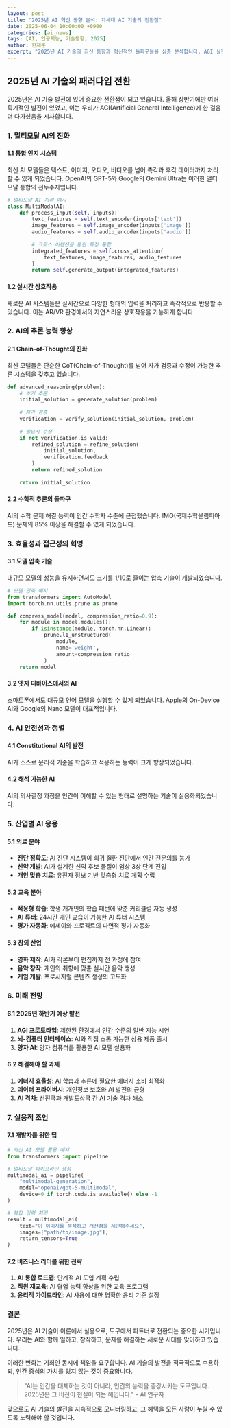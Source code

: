 ```yaml
---
layout: post
title: "2025년 AI 혁신 동향 분석: 차세대 AI 기술의 전환점"
date: 2025-06-04 10:00:00 +0900
categories: [ai_news]
tags: [AI, 인공지능, 기술동향, 2025]
author: 한재훈
excerpt: "2025년 AI 기술의 최신 동향과 혁신적인 돌파구들을 심층 분석합니다. AGI 실현 가능성부터 실생활 응용까지."
---
```


## 2025년 AI 기술의 패러다임 전환

2025년은 AI 기술 발전에 있어 중요한 전환점이 되고 있습니다. 올해 상반기에만 여러 획기적인 발전이 있었고, 이는 우리가 AGI(Artificial General Intelligence)에 한 걸음 더 다가섰음을 시사합니다.

### 1. 멀티모달 AI의 진화

#### 1.1 통합 인지 시스템
최신 AI 모델들은 텍스트, 이미지, 오디오, 비디오를 넘어 촉각과 후각 데이터까지 처리할 수 있게 되었습니다. OpenAI의 GPT-5와 Google의 Gemini Ultra는 이러한 멀티모달 통합의 선두주자입니다.

```python
# 멀티모달 AI 처리 예시
class MultiModalAI:
    def process_input(self, inputs):
        text_features = self.text_encoder(inputs['text'])
        image_features = self.image_encoder(inputs['image'])
        audio_features = self.audio_encoder(inputs['audio'])
        
        # 크로스 어텐션을 통한 특징 통합
        integrated_features = self.cross_attention(
            text_features, image_features, audio_features
        )
        return self.generate_output(integrated_features)
```

#### 1.2 실시간 상호작용
새로운 AI 시스템들은 실시간으로 다양한 형태의 입력을 처리하고 즉각적으로 반응할 수 있습니다. 이는 AR/VR 환경에서의 자연스러운 상호작용을 가능하게 합니다.

### 2. AI의 추론 능력 향상

#### 2.1 Chain-of-Thought의 진화
최신 모델들은 단순한 CoT(Chain-of-Thought)를 넘어 자가 검증과 수정이 가능한 추론 시스템을 갖추고 있습니다.

```python
def advanced_reasoning(problem):
    # 초기 추론
    initial_solution = generate_solution(problem)
    
    # 자가 검증
    verification = verify_solution(initial_solution, problem)
    
    # 필요시 수정
    if not verification.is_valid:
        refined_solution = refine_solution(
            initial_solution, 
            verification.feedback
        )
        return refined_solution
    
    return initial_solution
```

#### 2.2 수학적 추론의 돌파구
AI의 수학 문제 해결 능력이 인간 수학자 수준에 근접했습니다. IMO(국제수학올림피아드) 문제의 85% 이상을 해결할 수 있게 되었습니다.

### 3. 효율성과 접근성의 혁명

#### 3.1 모델 압축 기술
대규모 모델의 성능을 유지하면서도 크기를 1/10로 줄이는 압축 기술이 개발되었습니다.

```python
# 모델 압축 예시
from transformers import AutoModel
import torch.nn.utils.prune as prune

def compress_model(model, compression_ratio=0.9):
    for module in model.modules():
        if isinstance(module, torch.nn.Linear):
            prune.l1_unstructured(
                module, 
                name='weight', 
                amount=compression_ratio
            )
    return model
```

#### 3.2 엣지 디바이스에서의 AI
스마트폰에서도 대규모 언어 모델을 실행할 수 있게 되었습니다. Apple의 On-Device AI와 Google의 Nano 모델이 대표적입니다.

### 4. AI 안전성과 정렬

#### 4.1 Constitutional AI의 발전
AI가 스스로 윤리적 기준을 학습하고 적용하는 능력이 크게 향상되었습니다.

#### 4.2 해석 가능한 AI
AI의 의사결정 과정을 인간이 이해할 수 있는 형태로 설명하는 기술이 실용화되었습니다.

### 5. 산업별 AI 응용

#### 5.1 의료 분야
- **진단 정확도**: AI 진단 시스템이 희귀 질환 진단에서 인간 전문의를 능가
- **신약 개발**: AI가 설계한 신약 후보 물질이 임상 3상 단계 진입
- **개인 맞춤 치료**: 유전자 정보 기반 맞춤형 치료 계획 수립

#### 5.2 교육 분야
- **적응형 학습**: 학생 개개인의 학습 패턴에 맞춘 커리큘럼 자동 생성
- **AI 튜터**: 24시간 개인 교습이 가능한 AI 튜터 시스템
- **평가 자동화**: 에세이와 프로젝트의 다면적 평가 자동화

#### 5.3 창의 산업
- **영화 제작**: AI가 각본부터 편집까지 전 과정에 참여
- **음악 창작**: 개인의 취향에 맞춘 실시간 음악 생성
- **게임 개발**: 프로시저럴 콘텐츠 생성의 고도화

### 6. 미래 전망

#### 6.1 2025년 하반기 예상 발전
1. **AGI 프로토타입**: 제한된 환경에서 인간 수준의 일반 지능 시연
2. **뇌-컴퓨터 인터페이스**: AI와 직접 소통 가능한 상용 제품 출시
3. **양자 AI**: 양자 컴퓨터를 활용한 AI 모델 실용화

#### 6.2 해결해야 할 과제
1. **에너지 효율성**: AI 학습과 추론에 필요한 에너지 소비 최적화
2. **데이터 프라이버시**: 개인정보 보호와 AI 발전의 균형
3. **AI 격차**: 선진국과 개발도상국 간 AI 기술 격차 해소

### 7. 실용적 조언

#### 7.1 개발자를 위한 팁
```python
# 최신 AI 모델 활용 예시
from transformers import pipeline

# 멀티모달 파이프라인 생성
multimodal_ai = pipeline(
    "multimodal-generation",
    model="openai/gpt-5-multimodal",
    device=0 if torch.cuda.is_available() else -1
)

# 복합 입력 처리
result = multimodal_ai(
    text="이 이미지를 분석하고 개선점을 제안해주세요",
    images=["path/to/image.jpg"],
    return_tensors=True
)
```

#### 7.2 비즈니스 리더를 위한 전략
1. **AI 통합 로드맵**: 단계적 AI 도입 계획 수립
2. **직원 재교육**: AI 협업 능력 향상을 위한 교육 프로그램
3. **윤리적 가이드라인**: AI 사용에 대한 명확한 윤리 기준 설정

### 결론

2025년은 AI 기술이 이론에서 실용으로, 도구에서 파트너로 전환되는 중요한 시기입니다. 우리는 AI와 함께 일하고, 창작하고, 문제를 해결하는 새로운 시대를 맞이하고 있습니다.

이러한 변화는 기회인 동시에 책임을 요구합니다. AI 기술의 발전을 적극적으로 수용하되, 인간 중심의 가치를 잃지 않는 것이 중요합니다.

> "AI는 인간을 대체하는 것이 아니라, 인간의 능력을 증강시키는 도구입니다. 2025년은 그 비전이 현실이 되는 해입니다." - AI 연구자

앞으로도 AI 기술의 발전을 지속적으로 모니터링하고, 그 혜택을 모든 사람이 누릴 수 있도록 노력해야 할 것입니다.